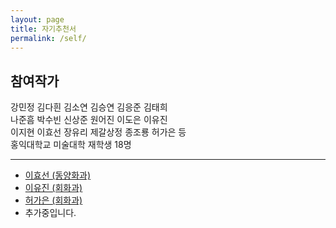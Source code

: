 ```yaml
---
layout: page
title: 자기추천서
permalink: /self/
---
```



## 참여작가
강민정 김다흰 김소연 김승연 김응준 김태희  
나준흠 박수빈 신상준 원어진 이도은 이유진  
이지현 이효선 장유리 제갈상정 종조룡 허가은 등  
홍익대학교 미술대학 재학생 18명  

--------------------------------------

- [이효선 (동양화과)](/self/leeh)  
- [이유진 (회화과)](/self/leey)  
- [허가은 (회화과)](/self/heo)  
- 추가중입니다.  
